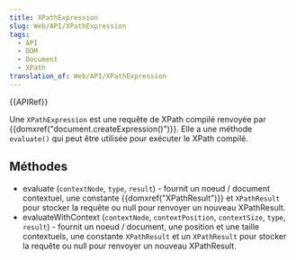 ```yaml
---
title: XPathExpression
slug: Web/API/XPathExpression
tags:
  - API
  - DOM
  - Document
  - XPath
translation_of: Web/API/XPathExpression
---
```

<p>{{APIRef}}</p>

<p>Une <code>XPathExpression</code> est une requête de XPath compilé renvoyée par {{domxref("document.createExpression()")}}. Elle a une méthode <code>evaluate()</code> qui peut être utilisée pour exécuter le XPath compilé.</p>

<h2 id="Methods">Méthodes</h2>

<ul>
 <li>evaluate (<code>contextNode</code>, <code>type</code>, <code>result</code>) - fournit un noeud / document contextuel, une constante {{domxref("XPathResult")}} et <code>XPathResult</code> pour stocker la requête ou null pour renvoyer un nouveau XPathResult.</li>
 <li>evaluateWithContext (<code>contextNode</code>, <code>contextPosition</code>, <code>contextSize</code>, <code>type</code>, <code>result</code>) - fournit un noeud / document, une position et une taille contextuels, une constante <code>XPathResult</code> et un <code>XPathResult</code> pour stocker la requête ou null pour renvoyer un nouveau XPathResult.</li>
</ul>
